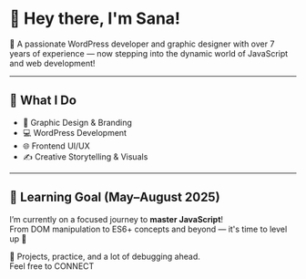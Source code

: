 # 👋 Hey there, I'm Sana!

🌟 A passionate WordPress developer and graphic designer with over 7 years of experience — now stepping into the dynamic world of JavaScript and web development!

---

## 💼 What I Do
- 🎨 Graphic Design & Branding
- 💻 WordPress Development
- 🌐 Frontend UI/UX
- ✍️ Creative Storytelling & Visuals

---

## 🎯 Learning Goal (May–August 2025)
I’m currently on a focused journey to **master JavaScript**!  
From DOM manipulation to ES6+ concepts and beyond — it's time to level up 🚀

🧩 Projects, practice, and a lot of debugging ahead.  
Feel free to CONNECT

